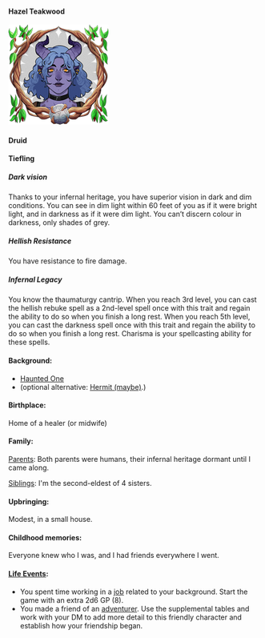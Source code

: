 #### Hazel Teakwood
![Hazel Teakwood Character Token](../_media/character%20images/token_hazel-teakwood.png)
#### Druid
#### Tiefling
##### Dark vision
Thanks to your infernal heritage, you have superior vision in dark and dim conditions. You can see in dim light within 60 feet of you as if it were bright light, and in darkness as if it were dim light. You can’t discern colour in darkness, only shades of grey.
##### Hellish Resistance
You have resistance to fire damage.
##### Infernal Legacy
You know the thaumaturgy cantrip. When you reach 3rd level, you can cast the hellish rebuke spell as a 2nd-level spell once with this trait and regain the ability to do so when you finish a long rest. When you reach 5th level, you can cast the darkness spell once with this trait and regain the ability to do so when you finish a long rest. Charisma is your spellcasting ability for these spells.
#### Background:
- [Haunted One](Haunted%20One.md)
- (optional alternative: [Hermit (maybe)](Hermit%20(maybe).md).)
#### Birthplace:
Home of a healer (or midwife)
#### Family:
[Parents](Family#Parents): Both parents were humans, their infernal heritage dormant until I came along.

[Siblings](Family#Siblings): I'm the second-eldest of 4 sisters.
#### Upbringing:
Modest, in a small house.
#### Childhood memories:
Everyone knew who I was, and I had friends everywhere I went.
#### [Life Events](Life%20Events.md):
- You spent time working in a [job](Life%20Events#Job) related to your background. Start the game with an extra 2d6 GP (8).
- You made a friend of an [adventurer](Life%20Events.md#Adventurer). Use the supplemental tables and work with your DM to add more detail to this friendly character and establish how your friendship began.